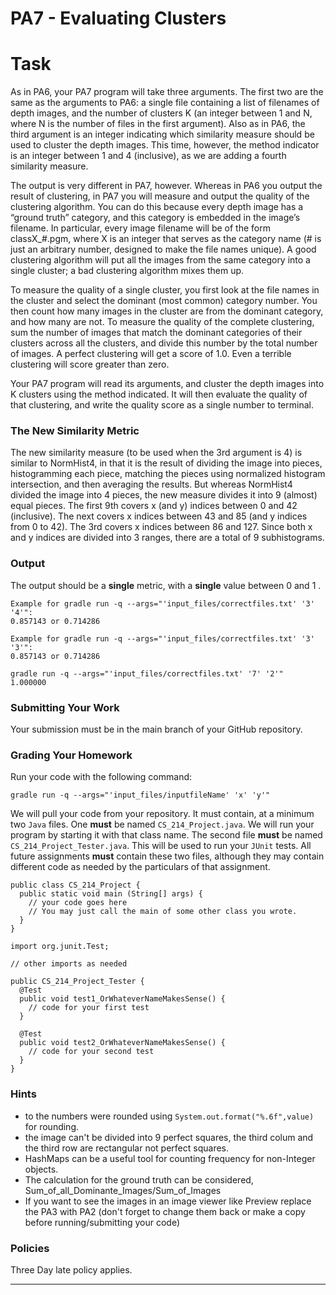# PA7 - Evaluating Clusters

# Task 
As in PA6, your PA7 program will take three arguments. The first two are the same as the 
arguments to PA6: a single file containing a list of filenames of depth images, and the number of 
clusters K (an integer between 1 and N, where N is the number of files in the first argument). 
Also as in PA6, the third argument is an integer indicating which similarity measure should be 
used to cluster the depth images. This time, however, the method indicator is an integer between 
1 and 4 (inclusive), as we are adding a fourth similarity measure. 

The output is very different in PA7, however. Whereas in PA6 you output the result of clustering, 
in PA7 you will measure and output the quality of the clustering algorithm. You can do this 
because every depth image has a “ground truth” category, and this category is embedded in the 
image’s filename. In particular, every image filename will be of the form classX_#.pgm, where X 
is an integer that serves as the category name (# is just an arbitrary number, designed to make the 
file names unique). A good clustering algorithm will put all the images from the same category 
into a single cluster; a bad clustering algorithm mixes them up. 

To measure the quality of a single cluster, you first look at the file names in the cluster and select 
the dominant (most common) category number. You then count how many images in the cluster 
are from the dominant category, and how many are not. To measure the quality of the complete 
clustering, sum the number of images that match the dominant categories of their clusters across 
all the clusters, and divide this number by the total number of images. A perfect clustering will 
get a score of 1.0. Even a terrible clustering will score greater than zero. 

Your PA7 program will read its arguments, and cluster the depth images into K clusters using the 
method indicated. It will then evaluate the quality of that clustering, and write the quality score as 
a single number to terminal.

### The New Similarity Metric
The new similarity measure (to be used when the 3rd argument is 4) is similar to NormHist4, in 
that it is the result of dividing the image into pieces, histogramming each piece, matching the 
pieces using normalized histogram intersection, and then averaging the results. But whereas 
NormHist4 divided the image into 4 pieces, the new measure divides it into 9 (almost) equal 
pieces. The first 9th covers x (and y) indices between 0 and 42 (inclusive). The next covers x 
indices between 43 and 85 (and y indices from 0 to 42). The 3rd covers x indices between 86 and 
127. Since both x and y indices are divided into 3 ranges, there are a total of 9 subhistograms. 

### Output

The output should be a **single** metric, with a **single** value between 0 and 1 .

```
Example for gradle run -q --args="'input_files/correctfiles.txt' '3' '4'":
0.857143 or 0.714286 
```
```
Example for gradle run -q --args="'input_files/correctfiles.txt' '3' '3'":
0.857143 or 0.714286
```
```
gradle run -q --args="'input_files/correctfiles.txt' '7' '2'"
1.000000
```

### Submitting Your Work

Your submission must be in the main branch of your GitHub repository.

### Grading Your Homework

Run your code with the following command:

```
gradle run -q --args="'input_files/inputfileName' 'x' 'y'"
```
We will pull your code from your repository. It must contain, at a minimum two
`Java` files. One **must** be named `CS_214_Project.java`. We will run your
program by starting it with that class name. The second file **must** be named
`CS_214_Project_Tester.java`. This will be used to run your `JUnit` tests.
All future assignments **must** contain these two files, although they may
contain different code as needed by the particulars of that assignment.

~~~~
public class CS_214_Project {
  public static void main (String[] args) {
    // your code goes here
    // You may just call the main of some other class you wrote.
  }
}
~~~~

~~~~
import org.junit.Test;

// other imports as needed

public CS_214_Project_Tester {
  @Test
  public void test1_OrWhateverNameMakesSense() {
    // code for your first test
  }

  @Test
  public void test2_OrWhateverNameMakesSense() {
    // code for your second test
  }
}
~~~~

### Hints

- to the numbers were rounded using ```System.out.format("%.6f",value)``` for rounding.
- the image can't be divided into 9 perfect squares, the third colum and the third row are rectangular not perfect squares.
- HashMaps can be a useful tool for counting frequency for non-Integer objects.
- The calculation for the ground truth can be considered, Sum_of_all_Dominante_Images/Sum_of_Images
- If you want to see the images in an image viewer like Preview replace the PA3 with PA2 (don't forget to change them back or make a copy before running/submitting your code)

### Policies

Three Day late policy applies.

---
